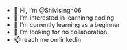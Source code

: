 - 👋 Hi, I’m @Shivisingh06
- 👀 I’m interested in learninng coding
- 🌱 I’m currently learning as a beginner
- 💞️ I’m looking for no collaboration
- 📫 reach me on linkedin

<!---
Shivisingh06/Shivisingh06 is a ✨ special ✨ repository because its `README.md` (this file) appears on your GitHub profile.
You can click the Preview link to take a look at your changes.
--->
